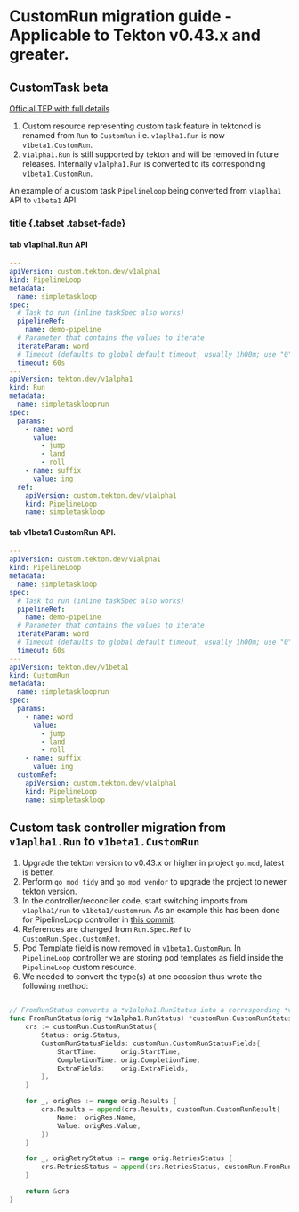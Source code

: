 # CustomRun migration guide - Applicable to Tekton v0.43.x and greater.

## CustomTask beta

[Official TEP with full details](https://github.com/tektoncd/community/blob/main/teps/0114-custom-tasks-beta.md)

1. Custom resource representing custom task feature in tektoncd is renamed from `Run` to `CustomRun` i.e. `v1aplha1.Run` is now `v1beta1.CustomRun`.
2. `v1alpha1.Run` is still supported by tekton and will be removed in future releases. Internally `v1alpha1.Run` is converted to its corresponding `v1beta1.CustomRun`.

An example of a custom task `Pipelineloop` being converted from `v1aplha1` API to `v1beta1` API.


### title {.tabset .tabset-fade}

#### tab v1aplha1.Run API
```yaml
---
apiVersion: custom.tekton.dev/v1alpha1
kind: PipelineLoop
metadata:
  name: simpletaskloop
spec:
  # Task to run (inline taskSpec also works)
  pipelineRef:
    name: demo-pipeline
  # Parameter that contains the values to iterate
  iterateParam: word
  # Timeout (defaults to global default timeout, usually 1h00m; use "0" for no timeout)
  timeout: 60s
---
apiVersion: tekton.dev/v1alpha1
kind: Run
metadata:
  name: simpletasklooprun
spec:
  params:
    - name: word
      value:
        - jump
        - land
        - roll
    - name: suffix
      value: ing
  ref:
    apiVersion: custom.tekton.dev/v1alpha1
    kind: PipelineLoop
    name: simpletaskloop
```
#### tab v1beta1.CustomRun API.

```yaml
---
apiVersion: custom.tekton.dev/v1alpha1
kind: PipelineLoop
metadata:
  name: simpletaskloop
spec:
  # Task to run (inline taskSpec also works)
  pipelineRef:
    name: demo-pipeline
  # Parameter that contains the values to iterate
  iterateParam: word
  # Timeout (defaults to global default timeout, usually 1h00m; use "0" for no timeout)
  timeout: 60s
---
apiVersion: tekton.dev/v1beta1
kind: CustomRun
metadata:
  name: simpletasklooprun
spec:
  params:
    - name: word
      value:
        - jump
        - land
        - roll
    - name: suffix
      value: ing
  customRef:
    apiVersion: custom.tekton.dev/v1alpha1
    kind: PipelineLoop
    name: simpletaskloop
```

## Custom task controller migration from `v1aplha1.Run` to `v1beta1.CustomRun`

1. Upgrade the tekton version to v0.43.x or higher in project `go.mod`, latest is better.
2. Perform `go mod tidy` and `go mod vendor` to upgrade the project to newer tekton version.
3. In the controller/reconciler code, start switching imports from `v1aplha1/run` to `v1beta1/customrun`. As an example this has been done for PipelineLoop controller in [this commit](https://github.com/kubeflow/kfp-tekton/commit/5512f1bfb21c2b4109b76132ba5ac586d3b995c4). 
4. References are changed from `Run.Spec.Ref` to `CustomRun.Spec.CustomRef`.
5. Pod Template field is now removed in `v1beta1.CustomRun`. In `PipelineLoop` controller we are storing pod templates as field inside the `PipelineLoop` custom resource.
6. We needed to convert the type(s) at one occasion thus wrote the following method:

```go

// FromRunStatus converts a *v1alpha1.RunStatus into a corresponding *v1beta1.CustomRunStatus
func FromRunStatus(orig *v1alpha1.RunStatus) *customRun.CustomRunStatus {
	crs := customRun.CustomRunStatus{
		Status: orig.Status,
		CustomRunStatusFields: customRun.CustomRunStatusFields{
			StartTime:      orig.StartTime,
			CompletionTime: orig.CompletionTime,
			ExtraFields:    orig.ExtraFields,
		},
	}

	for _, origRes := range orig.Results {
		crs.Results = append(crs.Results, customRun.CustomRunResult{
			Name:  origRes.Name,
			Value: origRes.Value,
		})
	}

	for _, origRetryStatus := range orig.RetriesStatus {
		crs.RetriesStatus = append(crs.RetriesStatus, customRun.FromRunStatus(origRetryStatus))
	}

	return &crs
}

```
